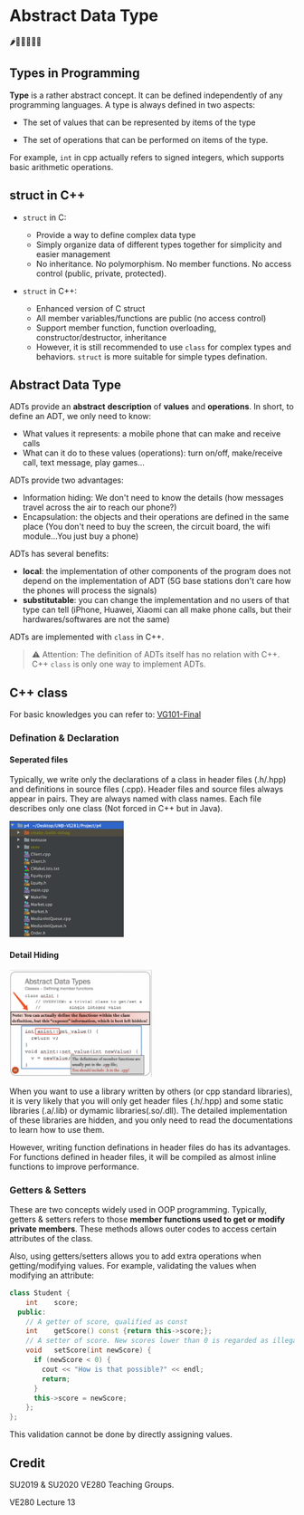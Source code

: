 # Abstract Data Type

🌶💩💉💦🤡🐘

## Types in Programming

**Type** is a rather abstract concept. It can be defined independently of any programming languages. A type is always defined in two aspects:

* The set of values that can be represented by items of the type

* The set of operations that can be performed on items of the type.

For example, `int` in cpp actually refers to signed integers, which supports basic arithmetic operations.

## struct in C++

* `struct` in C:
  * Provide a way to define complex data type
  * Simply organize data of different types together for simplicity and easier management
  * No inheritance. No polymorphism. No member functions. No access control (public, private, protected).

* `struct` in C++:
  * Enhanced version of C struct
  * All member variables/functions are public (no access control)
  * Support member function, function overloading, constructor/destructor, inheritance
  * However, it is still recommended to use `class` for complex types and behaviors. `struct` is more suitable for simple types defination. 

## Abstract Data Type

ADTs provide an **abstract** **description** of **values** and **operations**. In short, to define an ADT, we only need to know:

* What values it represents: a mobile phone that can make and receive calls
* What can it do to these values (operations): turn on/off, make/receive call, text message, play games...

ADTs provide two advantages:

* Information hiding: We don't need to know the details (how messages travel across the air to reach our phone?)
* Encapsulation: the objects and their operations are defined in the same place (You don't need to buy the screen, the circuit board, the wifi module...You just buy a phone)

ADTs has several benefits:

* **local**: the implementation of other components of the program does not depend on the implementation of ADT (5G base stations don't care how the phones will process the signals)
* **substitutable**: you can change the implementation and no users of that type can tell (iPhone, Huawei, Xiaomi can all make phone calls, but their hardwares/softwares are not the same)

ADTs are implemented with `class` in C++.

> ⚠️ Attention: The definition of ADTs itself has no relation with C++. C++ `class` is only one way to implement ADTs.

## C++ class

For basic knowledges you can refer to: [VG101-Final](https://github.com/nichujie/UMJI-VE280-FA2020/blob/master/RC/vg101-final.pdf)

### Defination & Declaration

#### Seperated files

Typically, we write only the declarations of a class in header files (.h/.hpp) and definitions in source files (.cpp). Header files and source files always appear in pairs. They are always named with class names. Each file describes only one class (Not forced in C++ but in Java).

<img src="../img/classdef.png" alt="clion-add-config" width="40%" height="40%" style="zoom:30%;" />

#### Detail Hiding

<img src="../img/info-hiding.png" alt="clion-add-config" width="50%" height="50%" style="zoom:50%;" />

When you want to use a library written by others (or cpp standard libraries), it is very likely that you will only get header files (.h/.hpp) and some static libraries (.a/.lib) or dymamic libraries(.so/.dll). The detailed implementation of these libraries are hidden, and you only need to read the documentations to learn how to use them.

However, writing function definations in header files do has its advantages. For functions defined in header files, it will be compiled as almost inline functions to improve performance.

### Getters & Setters

These are two concepts widely used in OOP programming. Typically, getters & setters refers to those **member functions used to get or modify private members**. These methods allows outer codes to access certain attributes of the class. 

Also, using getters/setters allows you to add extra operations when getting/modifying values. For example, validating the values when modifying an attribute:

```cpp
class Student {
    int    score;
  public:
  	// A getter of score, qualified as const
    int    getScore() const {return this->score;};
  	// A setter of score. New scores lower than 0 is regarded as illegal.
    void   setScore(int newScore) {
      if (newScore < 0) {
        cout << "How is that possible?" << endl;
        return;
      }
      this->score = newScore;
    };
};
```

This validation cannot be done by directly assigning values.

## Credit

SU2019 & SU2020 VE280 Teaching Groups.

VE280 Lecture 13